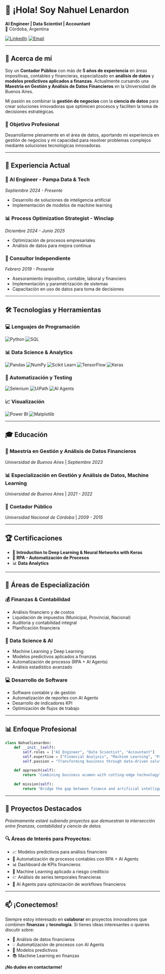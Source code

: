 # 👋 ¡Hola! Soy Nahuel Lenardon

**AI Engineer | Data Scientist | Accountant**  
📍 Córdoba, Argentina

[![LinkedIn](https://img.shields.io/badge/LinkedIn-0077B5?style=for-the-badge&logo=linkedin&logoColor=white)](https://www.linkedin.com/in/nahuellenardon)
[![Email](https://img.shields.io/badge/Email-D14836?style=for-the-badge&logo=gmail&logoColor=white)](mailto:nahuel.lenardon@gmail.com)

---

## 🚀 Acerca de mí

Soy un **Contador Público** con más de **5 años de experiencia** en áreas impositivas, contables y financieras, especializado en **análisis de datos** y **modelos predictivos aplicados a finanzas**. Actualmente cursando una **Maestría en Gestión y Análisis de Datos Financieros** en la Universidad de Buenos Aires.

Mi pasión es combinar la **gestión de negocios** con la **ciencia de datos** para crear soluciones innovadoras que optimicen procesos y faciliten la toma de decisiones estratégicas.

### 🎯 Objetivo Profesional
Desarrollarme plenamente en el área de datos, aportando mi experiencia en gestión de negocios y mi capacidad para resolver problemas complejos mediante soluciones tecnológicas innovadoras.

---

## 💼 Experiencia Actual

### 🤖 AI Engineer - Pampa Data & Tech
*Septiembre 2024 - Presente*
- Desarrollo de soluciones de inteligencia artificial
- Implementación de modelos de machine learning

### 📊 Process Optimization Strategist - Winclap  
*Diciembre 2024 - Junio 2025*
- Optimización de procesos empresariales
- Análisis de datos para mejora continua

### 🏢 Consultor Independiente
*Febrero 2019 - Presente*
- Asesoramiento impositivo, contable, laboral y financiero
- Implementación y parametrización de sistemas
- Capacitación en uso de datos para toma de decisiones

---

## 🛠️ Tecnologías y Herramientas

### 💻 Lenguajes de Programación
![Python](https://img.shields.io/badge/Python-3776AB?style=for-the-badge&logo=python&logoColor=white)
![SQL](https://img.shields.io/badge/SQL-4479A1?style=for-the-badge&logo=postgresql&logoColor=white)

### 📊 Data Science & Analytics
![Pandas](https://img.shields.io/badge/Pandas-150458?style=for-the-badge&logo=pandas&logoColor=white)
![NumPy](https://img.shields.io/badge/NumPy-013243?style=for-the-badge&logo=numpy&logoColor=white)
![Scikit Learn](https://img.shields.io/badge/Scikit_Learn-F7931E?style=for-the-badge&logo=scikit-learn&logoColor=white)
![TensorFlow](https://img.shields.io/badge/TensorFlow-FF6F00?style=for-the-badge&logo=tensorflow&logoColor=white)
![Keras](https://img.shields.io/badge/Keras-D00000?style=for-the-badge&logo=keras&logoColor=white)

### 🔧 Automatización y Testing
![Selenium](https://img.shields.io/badge/Selenium-43B02A?style=for-the-badge&logo=selenium&logoColor=white)
![UiPath](https://img.shields.io/badge/UiPath-FF6600?style=for-the-badge&logo=uipath&logoColor=white)
![AI Agents](https://img.shields.io/badge/AI_Agents-FF4B4B?style=for-the-badge&logo=robot&logoColor=white)

### 📈 Visualización
![Power BI](https://img.shields.io/badge/Power_BI-F2C811?style=for-the-badge&logo=powerbi&logoColor=black)
![Matplotlib](https://img.shields.io/badge/Matplotlib-11557C?style=for-the-badge&logo=matplotlib&logoColor=white)

---

## 🎓 Educación

### 🎯 **Maestría en Gestión y Análisis de Datos Financieros**
*Universidad de Buenos Aires* | *Septiembre 2023*

### 📊 **Especialización en Gestión y Análisis de Datos, Machine Learning**
*Universidad de Buenos Aires* | *2021 - 2022*

### 💼 **Contador Público**
*Universidad Nacional de Córdoba* | *2009 - 2015*

---

## 🏆 Certificaciones

- 🧠 **Introduction to Deep Learning & Neural Networks with Keras**
- 🤖 **RPA - Automatización de Procesos**
- 📊 **Data Analytics**

---

## 🌟 Áreas de Especialización

### 💰 **Finanzas & Contabilidad**
- Análisis financiero y de costos
- Liquidación de impuestos (Municipal, Provincial, Nacional)
- Auditoría y contabilidad integral
- Planificación financiera

### 🤖 **Data Science & AI**
- Machine Learning y Deep Learning
- Modelos predictivos aplicados a finanzas
- Automatización de procesos (RPA + AI Agents)
- Análisis estadístico avanzado

### 💻 **Desarrollo de Software**
- Software contable y de gestión
- Automatización de reportes con AI Agents
- Desarrollo de indicadores KPI
- Optimización de flujos de trabajo

---

## 📊 Enfoque Profesional

```python
class NahuelLenardon:
    def __init__(self):
        self.roles = ["AI Engineer", "Data Scientist", "Accountant"]
        self.expertise = ["Financial Analysis", "Machine Learning", "Process Automation"]
        self.passion = "Transforming business through data-driven solutions"
    
    def approach(self):
        return "Combining business acumen with cutting-edge technology"
    
    def mission(self):
        return "Bridge the gap between finance and artificial intelligence"
```

---

## 🚀 Proyectos Destacados

*Próximamente estaré subiendo proyectos que demuestran la intersección entre finanzas, contabilidad y ciencia de datos.*

### 🔍 Áreas de Interés para Proyectos:
- 📈 Modelos predictivos para análisis financiero
- 🤖 Automatización de procesos contables con RPA + AI Agents
- 📊 Dashboard de KPIs financieros
- 🧠 Machine Learning aplicado a riesgo crediticio
- 💹 Análisis de series temporales financieras
- 🤖 AI Agents para optimización de workflows financieros

---

## 📫 ¡Conectemos!

Siempre estoy interesado en **colaborar** en proyectos innovadores que combinen **finanzas** y **tecnología**. Si tienes ideas interesantes o quieres discutir sobre:

- 🤝 Análisis de datos financieros
- 💡 Automatización de procesos con AI Agents
- 🔬 Modelos predictivos
- 📚 Machine Learning en finanzas

**¡No dudes en contactarme!**
